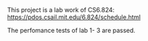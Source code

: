 This project is a lab work of CS6.824: https://pdos.csail.mit.edu/6.824/schedule.html

The perfomance tests of lab 1- 3 are passed.
